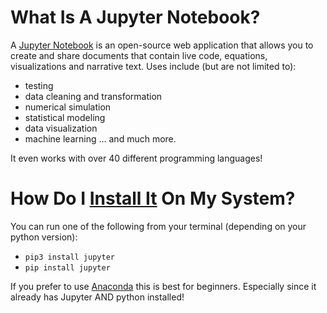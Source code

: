 # What Is A Jupyter Notebook?

A [Jupyter Notebook](https://jupyter.org/) is an open-source web application that allows you to create and share documents that contain live code, equations, visualizations and narrative text. Uses include (but are not limited to):
- testing
- data cleaning and transformation
- numerical simulation
- statistical modeling
- data visualization
- machine learning
... and much more.

It even works with over 40 different programming languages!

# How Do I [Install It](https://jupyter.org/install.html) On My System?

You can run one of the following from your terminal (depending on your python version):
- `pip3 install jupyter`
- `pip install jupyter`

If you prefer to use [Anaconda](https://www.anaconda.com/distribution/) this is best for beginners. Especially since it already has Jupyter AND python installed!
